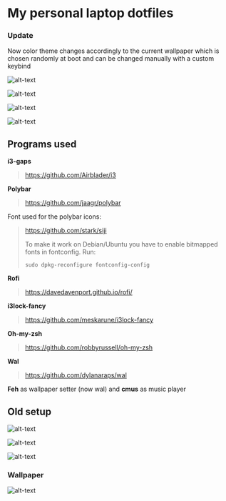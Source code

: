 # My personal laptop dotfiles

### Update

Now color theme changes accordingly to the current wallpaper which is chosen randomly at boot and can be changed manually with a custom keybind

![alt-text](https://github.com/Pilonsi/otus-dotfiles/blob/master/screenshots/2017-07-10-005946_1920x1080_scrot.png)

![alt-text](https://github.com/Pilonsi/otus-dotfiles/blob/master/screenshots/2017-07-10-010007_1920x1080_scrot.png)

![alt-text](https://github.com/Pilonsi/otus-dotfiles/blob/master/screenshots/2017-07-10-010024_1920x1080_scrot.png)

![alt-text](https://github.com/Pilonsi/otus-dotfiles/blob/master/screenshots/2017-07-10-010036_1920x1080_scrot.png)

## Programs used

**i3-gaps**
> https://github.com/Airblader/i3

**Polybar**
> https://github.com/jaagr/polybar

Font used for the polybar icons:
> https://github.com/stark/siji
>
> To make it work on Debian/Ubuntu you have to enable bitmapped fonts in fontconfig. Run:
>
> ``` sudo dpkg-reconfigure fontconfig-config ```

**Rofi**
> https://davedavenport.github.io/rofi/

**i3lock-fancy**
> https://github.com/meskarune/i3lock-fancy

**Oh-my-zsh**
> https://github.com/robbyrussell/oh-my-zsh

**Wal**
> https://github.com/dylanaraps/wal

**Feh** as wallpaper setter (now wal) and **cmus** as music player

## Old setup

![alt-text](https://github.com/Pilonsi/otus-dotfiles/blob/master/screenshots/2017-06-28-180514_1920x1080_scrot.png)

![alt-text](https://github.com/Pilonsi/otus-dotfiles/blob/master/screenshots/2017-07-01-164921_1920x1080_scrot.png)

![alt-text](https://github.com/Pilonsi/otus-dotfiles/blob/master/screenshots/2017-07-01-165056_1920x1080_scrot.png)


### Wallpaper

![alt-text](http://orig11.deviantart.net/64b3/f/2015/294/5/4/watchmaker_house_by_arsenixc-d9dv2ge.jpg)
